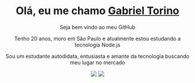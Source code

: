 <div>
  <h1 align="center">Olá, eu me chamo <a href="https://www.linkedin.com/in/gabriel-zanotti-torino/">Gabriel Torino</a></h1>
  <p align="center">Seja bem vindo ao meu GitHub</a>
  <p align="center">Tenho 20 anos, moro em São Paulo e atualmente estou estudando a tecnologia Node.js</h2>
  <p align="center">Sou um estudante autodidata, entusiasta e amante da tecnologia buscando meu lugar no mercado
  
</div>

<div align="center">
  <a href="https://www.linkedin.com/in/gabriel-zanotti-torino" target="_blank"><img src="https://img.shields.io/badge/-LinkedIn-%230077B5?style=for-the-badge&logo=linkedin&logoColor=white" target="_blank"></a> 
  <a href="mailto:gabriel.torino@icloud.com"><img src="https://img.shields.io/badge/-Gmail-%23333?style=for-the-badge&logo=gmail&logoColor=white" target="_blank"></a>
</div>
  
</div>
